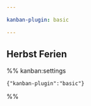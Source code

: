 ```yaml
---

kanban-plugin: basic

---
```


## Herbst Ferien





%% kanban:settings
```
{"kanban-plugin":"basic"}
```
%%